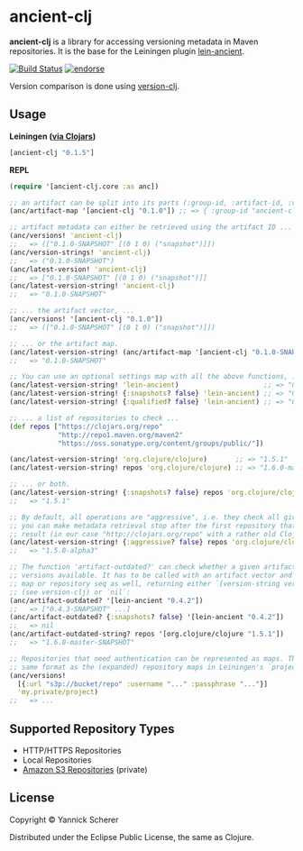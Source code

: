 # ancient-clj

__ancient-clj__ is a library for accessing versioning metadata in Maven repositories.
It is the base for the Leiningen plugin [lein-ancient](https://github.com/xsc/lein-ancient).

[![Build Status](https://travis-ci.org/xsc/ancient-clj.png)](https://travis-ci.org/xsc/ancient-clj)
[![endorse](https://api.coderwall.com/xsc/endorsecount.png)](https://coderwall.com/xsc)

Version comparison is done using [version-clj](https://github.com/xsc/version-clj).

## Usage

__Leiningen ([via Clojars](https://clojars.org/ancient-clj))__

```clojure
[ancient-clj "0.1.5"]
```

__REPL__

```clojure
(require '[ancient-clj.core :as anc])

;; an artifact can be split into its parts (:group-id, :artifact-id, :version)
(anc/artifact-map '[ancient-clj "0.1.0"]) ;; => { :group-id "ancient-clj" ... }

;; artifact metadata can either be retrieved using the artifact ID ...
(anc/versions! 'ancient-clj)
;;   => (["0.1.0-SNAPSHOT" [(0 1 0) ("snapshot")]])
(anc/version-strings! 'ancient-clj)
;;   => ("0.1.0-SNAPSHOT")
(anc/latest-version! 'ancient-clj)
;;   => ["0.1.0-SNAPSHOT" [(0 1 0) ("snapshot")]]
(anc/latest-version-string! 'ancient-clj)
;;   => "0.1.0-SNAPSHOT"

;; ... the artifact vector, ...
(anc/versions! '[ancient-clj "0.1.0"])
;;   => (["0.1.0-SNAPSHOT" [(0 1 0) ("snapshot")]])

;; ... or the artifact map.
(anc/latest-version-string! (anc/artifact-map '[ancient-clj "0.1.0-SNAPSHOT"]))
;;   => "0.1.0-SNAPSHOT"

;; You can use an optional settings map with all the above functions, ...
(anc/latest-version-string! 'lein-ancient)                     ;; => "0.4.3-SNAPSHOT"
(anc/latest-version-string! {:snapshots? false} 'lein-ancient) ;; => "0.4.2"
(anc/latest-version-string! {:qualified? false} 'lein-ancient) ;; => "0.4.3-SNAPSHOT"

;; ... a list of repositories to check ...
(def repos ["https://clojars.org/repo"
            "http://repo1.maven.org/maven2"
            "https://oss.sonatype.org/content/groups/public/"])

(anc/latest-version-string! 'org.clojure/clojure)       ;; => "1.5.1"
(anc/latest-version-string! repos 'org.clojure/clojure) ;; => "1.6.0-master-SNAPSHOT"

;; ... or both.
(anc/latest-version-string! {:snapshots? false} repos 'org.clojure/clojure)
;;   => "1.5.1"

;; By default, all operations are "aggressive", i.e. they check all given repositories;
;; you can make metadata retrieval stop after the first repository that returns a valid
;; result (in our case "http://clojars.org/repo" with a rather old Clojure version):
(anc/latest-version-string! {:aggressive? false} repos 'org.clojure/clojure)
;;   => "1.5.0-alpha3"

;; The function 'artifact-outdated?' can check whether a given artifact has newer
;; versions available. It has to be called with an artifact vector and takes a settings
;; map or repository seq as well, returning either `[version-string version-seq]`
;; (see version-clj) or `nil`:
(anc/artifact-outdated? '[lein-ancient "0.4.2"])
;;   => ["0.4.3-SNAPSHOT" ...]
(anc/artifact-outdated? {:snapshots? false} '[lein-ancient "0.4.2"])
;;   => nil
(anc/artifact-outdated-string? repos '[org.clojure/clojure "1.5.1"])
;;   => "1.6.0-master-SNAPSHOT"

;; Repositories that need authentication can be represented as maps. They have the
;; same format as the (expanded) repository maps in Leiningen's `project.clj`.
(anc/versions!
  [{:url "s3p://bucket/repo" :username "..." :passphrase "..."}]
  'my.private/project)
;;   => ...
```

## Supported Repository Types

- HTTP/HTTPS Repositories
- Local Repositories
- [Amazon S3 Repositories](https://github.com/technomancy/s3-wagon-private) (private)

## License

Copyright &copy; Yannick Scherer

Distributed under the Eclipse Public License, the same as Clojure.
